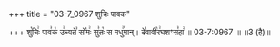 +++
title = "03-7_0967 शुचिः पावक"

+++
शु꣡चिः꣢ पाव꣣क꣡ उ꣢च्यते꣣ सो꣡मः꣢ सु꣣तः꣡ स मधु꣢꣯मान्। दे꣣वावी꣡र꣢घशꣳस꣣हा꣢ ॥ 03-7:0967 ॥ ॥3 (है)॥